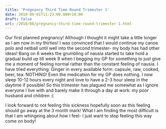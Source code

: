```yaml
---
title: 'Pregnancy Third Time Round Trimester 1'
date: 2010-09-01T11:23:00.000+10:00
draft: false
url: /2010/08/pregnancy-third-time-round-trimester-1.html
---
```


Our first planned pregnancy! Although I thought it might take a little longer as I am now in my thirties! I was convinced that I would continue my canoe polo and netball until well into the second trimester- my body has had other ideas! Bang on 6 weeks the grumbling of nausia started to take hold a gradual build up till week 9 when I begging my GP for something to just give me a moment of feeling normal rather than the constant feeling of nausia. I have tried everything: Ginger in every available form: capsule, raw, cooked, beer, tea: NOTHING! Even the medication for my GP does nothing. I now sleep 10-12 hours every night and love to have a 2-3 hour sleep in the daytime if possible! So this trimester has plagued me somewhat as I ignore everyone I live with and barely make it through a day at work: my poor husband and children :(  
  
I look forward to not feeling this sickness hopefully soon as this feeling should go away at the 3 month mark! What I am finding the most difficult is that I am whingeing about how I feel- I just want to stop feeling this way come on body!